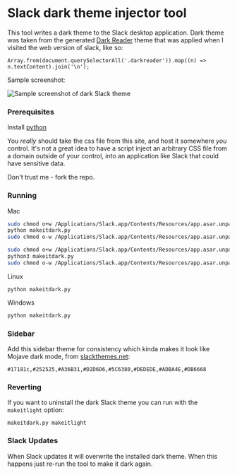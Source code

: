 # Slack dark theme injector tool
This tool writes a dark theme to the Slack desktop application.
Dark theme was taken from the generated [Dark Reader](https://darkreader.org)
theme that was applied when I visited the web version of slack, like so:
```
Array.from(document.querySelectorAll('.darkreader')).map((n) => n.textContent).join('\n');

```

Sample screenshot:

![Sample screenshot of dark Slack theme](sample-screenshot01.png)

### Prerequisites

Install [python](https://www.python.org/)

You _really_ should take the css file from this site, and host it somewhere _you_ control. It's
not a great idea to have a script inject an arbitrary CSS file from a domain outside of your control,
into an application like Slack that could have sensitive data.

Don't trust me - fork the repo.

### Running

Mac
```bash
sudo chmod o+w /Applications/Slack.app/Contents/Resources/app.asar.unpacked/src/static/ssb-interop.js
python makeitdark.py
sudo chmod o-w /Applications/Slack.app/Contents/Resources/app.asar.unpacked/src/static/ssb-interop.js
```
```bash
sudo chmod o+w /Applications/Slack.app/Contents/Resources/app.asar.unpacked/src/static/ssb-interop.js
python3 makeitdark.py
sudo chmod o-w /Applications/Slack.app/Contents/Resources/app.asar.unpacked/src/static/ssb-interop.js
```

Linux
```
python makeitdark.py
```

Windows
```bash
python makeitdark.py
```
### Sidebar

Add this sidebar theme for consistency which kinda makes it look like Mojave dark mode, from [slackthemes.net](https://slackthemes.net):
```
#17181c,#252525,#A36B31,#D2D6D6,#5C6380,#DEDEDE,#ADBA4E,#DB6668
```

### Reverting

If you want to uninstall the dark Slack theme you can run with the `makeitlight` option:
```
makeitdark.py makeitlight
```

### Slack Updates

When Slack updates it will overwrite the installed dark theme. When this happens just re-run the tool to make it dark again.
